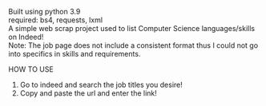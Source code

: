 Built using python 3.9  
required: bs4, requests, lxml  
A simple web scrap project used to list Computer Science languages/skills on Indeed!  
Note: The job page does not include a consistent format thus I could not go into specifics in skills and requirements.  
  
HOW TO USE  
1. Go to indeed and search the job titles you desire!  
2. Copy and paste the url and enter the link!  
